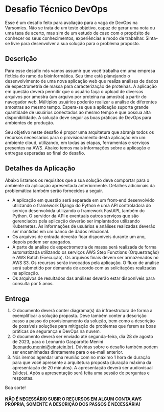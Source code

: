 # Desafio Técnico DevOps

Esse é um desafio feito para avaliação para a vaga de DevOps na Varsomics. Não se trata de um teste objetivo, capaz de gerar uma nota ou uma taxa de acerto, mas sim de um estudo de caso com o propósito de conhecer os seus conhecimentos, experiências e modo de trabalhar. Sinta-se livre para desenvolver a sua solução para o problema proposto.

## Descrição

Para esse desafio nós vamos assumir que você trabalha em uma empresa fictícia do ramo da bioinformática. Seu time está planejando o desenvolvimento de uma nova aplicação web que realiza análises de dados de espectrometria de massa para caracterização de proteínas. A aplicação em questão deverá permitir que o usuário faça o upload de diversos arquivos por amostra (um arquivo por proteína na amostra) a partir do navegador web. Múltiplos usuários poderão realizar a análise de diferentes amostras ao mesmo tempo. Espera-se que a aplicação suporta grande quantidade de usuários conectados ao mesmo tempo e que possua alta disponibilidade. A solução deve seguir as boas práticas de DevOps para ambientes de produção.

Seu objetivo neste desafio é propor uma arquitetura que abranja todos os recursos necessários para o provisionamento desta aplicação em um ambiente cloud, utilizando, em todas as etapas, ferramentas e serviços presentes na AWS. Abaixo temos mais informações sobre a aplicação e entregas esperadas ao final do desafio.

## Detalhes da Aplicação

Abaixo listamos os requisitos que a sua solução deve comportar para o ambiente da aplicação apresentada anteriormente. Detalhes adicionais da problemática também serão fornecidos a seguir.

- A aplicação em questão será separada em um front-end desenvolvido utilizando o framework Django do Python e uma API controladora do serviço desenvolvida utilizando o framework FastAPI, também do Python. O servidor da API e eventuais outros serviços que são gerenciados pela aplicação deverão ser implantados utilizando Kubernetes. As informações de usuários e análises realizadas deverão ser mantidas em um banco de dados relacional.
- Os arquivos de entrada deverão ficar disponíveis durante um ano, depois podem ser apagados.
- A parte da análise de espectrometria de massa será realizada de forma automatizada utilizando os serviços AWS Step Functions (Orquestração) e AWS Batch (Execução). Os arquivos finais devem ser armazenados no AWS S3. Os recursos serão invocados pela aplicação. O fluxo de análise será submetido por demanda de acordo com as solicitações realizadas na aplicação.
- Os arquivos de resultados das análises deverão estar disponíveis para consulta por 5 anos.


## Entrega

1. O documento deverá conter diagrama(s) da infraestrutura de forma a exemplificar a solução proposta. Deve também conter a descrição passo a passo do provisionamento da solução, bem como a descrição de possíveis soluções para mitigação de problemas que ferem as boas práticas de segurança e DevOps na nuvem.
2. O documento deverá ser enviado até segunda-feira, dia 28 de agosto de 2023, para o Leonardo Gasparotto Menini (leonardo.menini@einstein.br). Dúvidas sobre o desafio também podem ser encaminhadas diretamente para o ee-mail anterior. 
3. Nós iremos agendar uma reunião com no máximo 1 hora de duração para que você apresente a arquitetura proposta (duração máxima da apresentação de 20 minutos). A apresentação deverá ser audiovisual (slides). Após a apresentação será feita uma sessão de perguntas e respostas.


Boa sorte!

#### NÃO É NECESSÁRIO SUBIR O RECURSOS EM ALGUM CONTA AWS PRÓPRIA, SOMENTE A DESCRIÇÃO DOS PASSOS É NECESSÁRIA!
